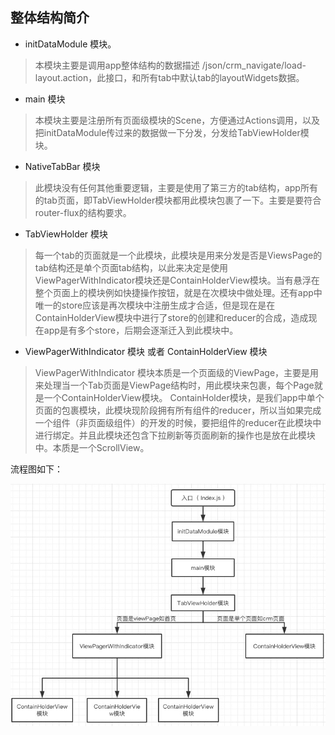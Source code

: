 ## <a name="object">整体结构简介</a>
  
   + initDataModule 模块。
   > 本模块主要是调用app整体结构的数据描述 /json/crm_navigate/load-layout.action，此接口，和所有tab中默认tab的layoutWidgets数据。
   + main 模块
   > 本模块主要是注册所有页面级模块的Scene，方便通过Actions调用，以及把initDataModule传过来的数据做一下分发，分发给TabViewHolder模块。
   + NativeTabBar 模块
   > 此模块没有任何其他重要逻辑，主要是使用了第三方的tab结构，app所有的tab页面，即TabViewHolder模块都用此模块包裹了一下。主要是要符合router-flux的结构要求。
   + TabViewHolder 模块
   > 每一个tab的页面就是一个此模块，此模块是用来分发是否是ViewsPage的tab结构还是单个页面tab结构，以此来决定是使用ViewPagerWithIndicator模块还是ContainHolderView模块。当有悬浮在整个页面上的模块例如快捷操作按钮，就是在次模块中做处理。还有app中唯一的store应该是再次模块中注册生成才合适，但是现在是在ContainHolderView模块中进行了store的创建和reducer的合成，造成现在app是有多个store，后期会逐渐迁入到此模块中。
   + ViewPagerWithIndicator 模块 或者 ContainHolderView 模块
   > ViewPagerWithIndicator 模块本质是一个页面级的ViewPage，主要是用来处理当一个Tab页面是ViewPage结构时，用此模块来包裹，每个Page就是一个ContainHolderView模块。
   > ContainHolder模块，是我们app中单个页面的包裹模块，此模块现阶段拥有所有组件的reducer，所以当如果完成一个组件（非页面级组件）的开发的时候，要把组件的reducer在此模块中进行绑定。并且此模块还包含下拉刷新等页面刷新的操作也是放在此模块中。本质是一个ScrollView。
   
   流程图如下：
   
   ![](/assets/整体流程图.png)